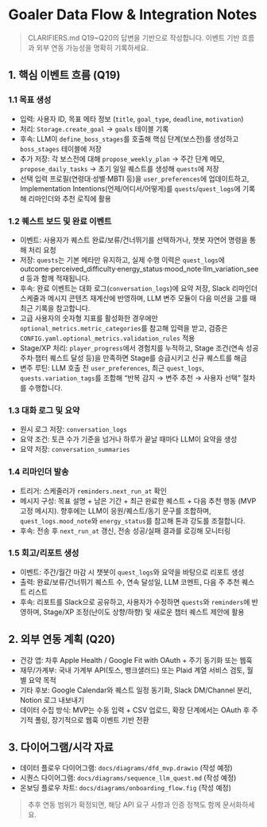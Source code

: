 # Goaler Data Flow & Integration Notes

> CLARIFIERS.md Q19~Q20의 답변을 기반으로 작성합니다. 이벤트 기반 흐름과 외부 연동 가능성을 명확히 기록하세요.

## 1. 핵심 이벤트 흐름 (Q19)

### 1.1 목표 생성
- 입력: 사용자 ID, 목표 메타 정보 (`title`, `goal_type`, `deadline`, `motivation`)
- 처리: `Storage.create_goal` → `goals` 테이블 기록
- 후속: LLM이 `define_boss_stages`를 호출해 핵심 단계(보스전)를 생성하고 `boss_stages` 테이블에 저장
- 추가 저장: 각 보스전에 대해 `propose_weekly_plan` → 주간 단계 메모, `propose_daily_tasks` → 초기 일일 퀘스트를 생성해 `quests`에 저장
- 선택 입력 프로필(연령대·성별·MBTI 등)을 `user_preferences`에 업데이트하고, Implementation Intentions(언제/어디서/어떻게)를 `quests`/`quest_logs`에 기록해 리마인더와 추천 로직에 활용

### 1.2 퀘스트 보드 및 완료 이벤트
- 이벤트: 사용자가 퀘스트 완료/보류/건너뛰기를 선택하거나, 챗봇 자연어 명령을 통해 처리 요청
- 저장: `quests`는 기본 메타만 유지하고, 실제 수행 이력은 `quest_logs`에 outcome·perceived_difficulty·energy_status·mood_note·llm_variation_seed 등과 함께 적재됩니다.
- 후속: 완료 이벤트는 대화 로그(`conversation_logs`)에 요약 저장, Slack 리마인더 스케줄과 메시지 콘텐츠 재계산에 반영하며, LLM 변주 모듈이 다음 미션을 고를 때 최근 기록을 참고합니다.
- 고급 사용자의 숫자형 지표를 활성화한 경우에만 `optional_metrics.metric_categories`를 참고해 입력을 받고, 검증은 `CONFIG.yaml.optional_metrics.validation_rules` 적용
- Stage/XP 처리: `player_progress`에서 경험치를 누적하고, Stage 조건(연속 성공 주차·챕터 퀘스트 달성 등)을 만족하면 Stage를 승급시키고 신규 퀘스트를 해금
- 변주 루틴: LLM 호출 전 `user_preferences`, 최근 `quest_logs`, `quests.variation_tags`를 조합해 “반복 감지 → 변주 추천 → 사용자 선택” 절차를 수행합니다.

### 1.3 대화 로그 및 요약
- 원시 로그 저장: `conversation_logs`
- 요약 조건: 토큰 수가 기준을 넘거나 하루가 끝날 때마다 LLM이 요약을 생성
- 요약 저장: `conversation_summaries`

### 1.4 리마인더 발송
- 트리거: 스케줄러가 `reminders.next_run_at` 확인
- 메시지 구성: 목표 설명 + 남은 기간 + 최근 완료한 퀘스트 + 다음 추천 행동 (MVP 고정 메시지). 향후에는 LLM이 응원/퀘스트/동기 문구를 조합하며, `quest_logs.mood_note`와 `energy_status`를 참고해 톤과 강도를 조절합니다.
- 후속: 전송 후 `next_run_at` 갱신, 전송 성공/실패 결과를 로깅해 모니터링

### 1.5 회고/리포트 생성
- 이벤트: 주간/월간 마감 시 챗봇이 `quest_logs`와 요약을 바탕으로 리포트 생성
- 출력: 완료/보류/건너뛰기 퀘스트 수, 연속 달성일, LLM 코멘트, 다음 주 추천 퀘스트 리스트
- 후속: 리포트를 Slack으로 공유하고, 사용자가 수정하면 `quests`와 `reminders`에 반영하며, Stage/XP 조정(난이도 상향/하향) 및 새로운 챕터 퀘스트 제안에 활용

## 2. 외부 연동 계획 (Q20)
- 건강 앱: 차후 Apple Health / Google Fit with OAuth + 주기 동기화 또는 웹훅
- 재무/가계부: 국내 가계부 API(토스, 뱅크샐러드) 또는 Plaid 계열 서비스 검토, 월별 요약 목적
- 기타 후보: Google Calendar와 퀘스트 일정 동기화, Slack DM/Channel 분리, Notion 로그 내보내기
- 데이터 수집 방식: MVP는 수동 입력 + CSV 업로드, 확장 단계에서는 OAuth 후 주기적 폴링, 장기적으로 웹훅 이벤트 기반 전환

## 3. 다이어그램/시각 자료
- 데이터 플로우 다이어그램: `docs/diagrams/dfd_mvp.drawio` (작성 예정)
- 시퀀스 다이어그램: `docs/diagrams/sequence_llm_quest.md` (작성 예정)
- 온보딩 플로우 차트: `docs/diagrams/onboarding_flow.fig` (작성 예정)

> 추후 연동 범위가 확정되면, 해당 API 요구 사항과 인증 정책도 함께 문서화하세요.
